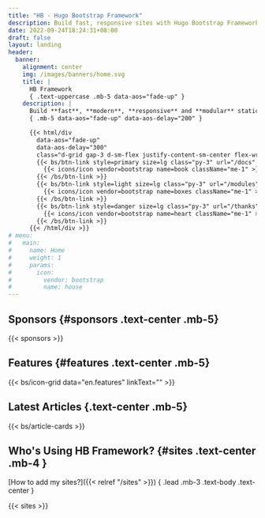 ```yaml
---
title: "HB - Hugo Bootstrap Framework"
description: Build fast, responsive sites with Hugo Bootstrap Framework
date: 2022-09-24T18:24:31+08:00
draft: false
layout: landing
header:
  banner:
    alignment: center
    img: /images/banners/home.svg
    title: |
      HB Framework
      { .text-uppercase .mb-5 data-aos="fade-up" }
    description: |
      Build **fast**, **modern**, **responsive** and **modular** static sites with Hugo and Bootstrap
      { .mb-5 data-aos="fade-up" data-aos-delay="200" }

      {{< html/div
        data-aos="fade-up"
        data-aos-delay="300"
        class="d-grid gap-3 d-sm-flex justify-content-sm-center flex-wrap" >}}
        {{< bs/btn-link style=primary size=lg class="py-3" url="/docs" >}}
          {{< icons/icon vendor=bootstrap name=book className="me-1" >}} Read the docs
        {{< /bs/btn-link >}}
        {{< bs/btn-link style=light size=lg class="py-3" url="/modules" >}}
          {{< icons/icon vendor=bootstrap name=boxes className="me-1" >}} Modules
        {{< /bs/btn-link >}}
        {{< bs/btn-link style=danger size=lg class="py-3" url="/thanks" >}}
          {{< icons/icon vendor=bootstrap name=heart className="me-1" >}} Thanks
        {{< /bs/btn-link >}}
      {{< /html/div >}}
# menu:
#   main:
#     name: Home
#     weight: 1
#     params:
#       icon:
#         vendor: bootstrap
#         name: house
---
```


## Sponsors {#sponsors .text-center .mb-5}

{{< sponsors >}}

## Features {#features .text-center .mb-5}

{{< bs/icon-grid data="en.features" linkText="" >}}

## Latest Articles {.text-center .mb-5}

{{< bs/article-cards >}}

## Who's Using HB Framework? {#sites .text-center .mb-4 }

[How to add my sites?]({{< relref "/sites" >}})
{ .lead .mb-3 .text-body .text-center }

{{< sites >}}
